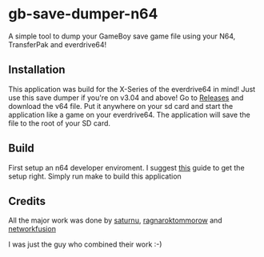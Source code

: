 # gb-save-dumper-n64
A simple tool to dump your GameBoy save game file using your N64, TransferPak and everdrive64!

## Installation 

This application was build for the X-Series of the everdrive64 in mind! Just use this save dumper if you're on v3.04 and above!
Go to [Releases](https://github.com/ner01/gb-save-dumper-n64/releases/tag/latest) and download the v64 file. Put it anywhere on your sd card and start the application like a game on your everdrive64. The application will save the file to the root of your SD card.

## Build

First setup an n64 developer enviroment. I suggest [this](https://werkn.github.io/en/posts/n64-homebrew-setup/) guide to get the setup right. Simply run make to build this application

## Credits

All the major work was done by [saturnu](https://github.com/saturnu/libgbpak), [ragnaroktommorow](https://github.com/ragnaroktomorrow/gb64-x7) and [networkfusion](https://github.com/N64-tools/ED64/tree/develop-xio-new)

I was just the guy who combined their work :-)
